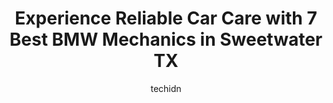 ---
layout: ampstory
image: https://images.unsplash.com/photo-1585416354800-3d15d8801dcd?ixlib=rb-4.0.3&ixid=MnwxMjA3fDB8MHxwaG90by1wYWdlfHx8fGVufDB8fHx8&auto=format&fit=crop&w=640&h=853&q=80
author: techidn
featured: false
description: If youre in need of trustworthy and skilled BMW Mechanic in Sweetwater TX, USA, youll be pleased to discover the 7 best BMW Mechanic in town. Their expertise and commitment to customer sat
title: Experience Reliable Car Care with 7 Best BMW Mechanics in Sweetwater TX
cover:
   title: Experience Reliable Car Care with 7 Best BMW Mechanics in Sweetwater TX
   subtitle: Rickpate
   background: https://images.unsplash.com/photo-1585416354800-3d15d8801dcd?ixlib=rb-4.0.3&ixid=MnwxMjA3fDB8MHxwaG90by1wYWdlfHx8fGVufDB8fHx8&auto=format&fit=crop&w=640&h=853&q=80

pages: 
 - layout: thirds
   top: <h1>#1 A1 Auto Parts</h1>
   bottom: "<p>Great service! Awesome vehicles, and all for sale too! This has to be one of the best automotive places in West Texas. They have whole cars, replacement sheet metal, new </p>"
   background: https://www.knot35.com/toplist/wp-content/uploads/2023/06/best-bmw-mechanic-1-in-sweetwater-tx-1685833231.jpeg
   backgroundblur: true
 - layout: thirds
   top: <h1>#2 Rosados Wrecker Service</h1>
   bottom: "<p>700 W Broadway St, Sweetwater, TX 79556, United States</p>"
   background: https://www.knot35.com/toplist/wp-content/uploads/2023/06/best-bmw-mechanic-2-in-sweetwater-tx-1685833231.jpeg
   cta:
      link: https://www.knot35.com/toplist/experience-reliable-car-care-with-7-best-bmw-mechanics-in-sweetwater-tx/
      text: Experience Reliable Car Care with 7 Best BMW Mechanics in Sweetwater TX
 - layout: thirds
   top: <h1>#3 Twisted Wrench</h1>
   bottom: "<p>609 Lamar St, Sweetwater, TX 79556, United States</p>"
   background: https://www.knot35.com/toplist/wp-content/uploads/2023/06/best-bmw-mechanic-3-in-sweetwater-tx-1685833231.jpeg
   cta:
      link: https://www.knot35.com/toplist/experience-reliable-car-care-with-7-best-bmw-mechanics-in-sweetwater-tx/
      text: Experience Reliable Car Care with 7 Best BMW Mechanics in Sweetwater TX
 - layout: thirds
   top: <h1>#4 Brooks Diesel Service</h1>
   bottom: "<p>9550 N I-20 Frontage Rd, Sweetwater, TX 79556, United States</p>"
   background: https://images.unsplash.com/photo-1552083974-186346191183?ixlib=rb-4.0.3&ixid=MnwxMjA3fDB8MHxwaG90by1wYWdlfHx8fGVufDB8fHx8&auto=format&fit=crop&w=640&h=853&q=80
   cta:
      link: https://www.knot35.com/toplist/experience-reliable-car-care-with-7-best-bmw-mechanics-in-sweetwater-tx/
      text: Experience Reliable Car Care with 7 Best BMW Mechanics in Sweetwater TX
 - layout: thirds
   top: <h1>#5 MKM Wrecker Service</h1>
   bottom: "<p>2601 E Broadway Ave, Sweetwater, TX 79556, United States</p>"
   background: https://images.unsplash.com/photo-1580610447943-1bfbef5efe07?ixlib=rb-4.0.3&ixid=MnwxMjA3fDB8MHxwaG90by1wYWdlfHx8fGVufDB8fHx8&auto=format&fit=crop&w=640&h=853&q=80
   cta:
      link: https://www.knot35.com/toplist/experience-reliable-car-care-with-7-best-bmw-mechanics-in-sweetwater-tx/
      text: Experience Reliable Car Care with 7 Best BMW Mechanics in Sweetwater TX
 - layout: thirds
   top: <h1>#6 Hendersons Garage</h1>
   bottom: "<p>708 W Broadway St, Sweetwater, TX 79556, United States</p>"
   background: https://images.unsplash.com/photo-1522441815192-d9f04eb0615c?ixlib=rb-4.0.3&ixid=MnwxMjA3fDB8MHxwaG90by1wYWdlfHx8fGVufDB8fHx8&auto=format&fit=crop&w=640&h=853&q=80
   cta:
      link: https://www.knot35.com/toplist/experience-reliable-car-care-with-7-best-bmw-mechanics-in-sweetwater-tx/
      text: Experience Reliable Car Care with 7 Best BMW Mechanics in Sweetwater TX
 - layout: thirds
   top: <h1>#7 I 20 Inc DIESEL REPAIR</h1>
   bottom: "<p>9521 I-20 Frontage Rd, Sweetwater, TX 79556, United States</p>"
   background: https://images.unsplash.com/photo-1597773150796-e5c14ebecbf5?ixlib=rb-4.0.3&ixid=MnwxMjA3fDB8MHxwaG90by1wYWdlfHx8fGVufDB8fHx8&auto=format&fit=crop&w=640&h=853&q=80
   cta:
      link: https://www.knot35.com/toplist/experience-reliable-car-care-with-7-best-bmw-mechanics-in-sweetwater-tx/
      text: Experience Reliable Car Care with 7 Best BMW Mechanics in Sweetwater TX
 - layout: thirds
   middle: Continue reading...
   background: https://images.unsplash.com/photo-1541356665065-22676f35dd40?ixlib=rb-4.0.3&ixid=MnwxMjA3fDB8MHxwaG90by1wYWdlfHx8fGVufDB8fHx8&auto=format&fit=crop&w=640&h=853&q=80
   cta:
      link: https://www.knot35.com/toplist/experience-reliable-car-care-with-7-best-bmw-mechanics-in-sweetwater-tx/
      text: Experience Reliable Car Care with 7 Best BMW Mechanics in Sweetwater TX
      
---